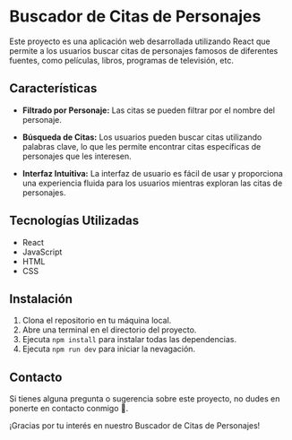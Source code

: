 # Buscador de Citas de Personajes

Este proyecto es una aplicación web desarrollada utilizando React que permite a los usuarios buscar citas de personajes famosos de diferentes fuentes, como películas, libros, programas de televisión, etc.

## Características

- **Filtrado por Personaje:** Las citas se pueden filtrar por el nombre del personaje.

- **Búsqueda de Citas:** Los usuarios pueden buscar citas utilizando palabras clave, lo que les permite encontrar citas específicas de personajes que les interesen.
  


- **Interfaz Intuitiva:** La interfaz de usuario es fácil de usar y proporciona una experiencia fluida para los usuarios mientras exploran las citas de personajes.

## Tecnologías Utilizadas

- React
- JavaScript
- HTML
- CSS

## Instalación

1. Clona el repositorio en tu máquina local.
2. Abre una terminal en el directorio del proyecto.
3. Ejecuta `npm install` para instalar todas las dependencias.
4. Ejecuta `npm run dev` para iniciar la nevagación.


## Contacto

Si tienes alguna pregunta o sugerencia sobre este proyecto, no dudes en ponerte en contacto conmigo 🙂.

¡Gracias por tu interés en nuestro Buscador de Citas de Personajes!
